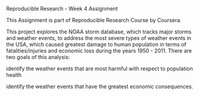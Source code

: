 Reproducible Research - Week 4 Assignment

This Assignment is part of Reproducible Research Course by Coursera.

This project explores the NOAA storm database, which tracks major storms and weather events, to address the most severe types of weather events in the USA, which caused greatest damage to human population in terms of fatalities/injuries and economic loss during the years 1950 - 2011.
There are two goals of this analysis:

identify the weather events that are most harmful with respect to population health

identify the weather events that have the greatest economic consequences.

